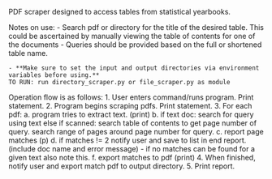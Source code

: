 PDF scraper designed to access tables from statistical yearbooks.

Notes on use:
    - Search pdf or directory for the title of the desired table.
        This could be ascertained by manually viewing the table of contents for one
        of the documents
    - Queries should be provided based on the full or shortened table name.

    - **Make sure to set the input and output directories via environment variables before using.**
    TO RUN: run directory_scraper.py or file_scraper.py as module

Operation flow is as follows:
    1. User enters command/runs program.
    Print statement.
    2. Program begins scraping pdfs.
    Print statement.
    3. For each pdf:
        a. program tries to extract text. (print)
        b.  if text doc:
                search for query using text
            else if scanned:
                search table of contents to get page number of query.
                search range of pages around page number for query.
        c. report page matches (p)
        d. if matches != 2 notify user and save to list in end report. (include doc name and error message)
            - if no matches can be found for a given text also note this.
        f. export matches to pdf (print)
    4. When finished, notify user and export match pdf to output directory.
    5. Print report.